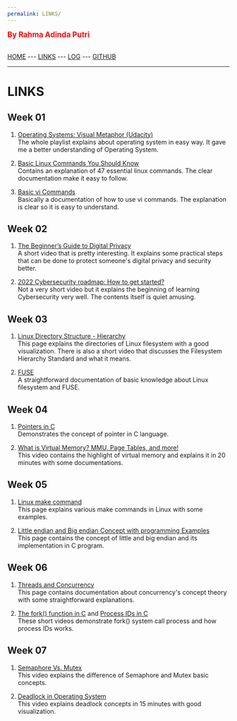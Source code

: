 ```yaml
---
permalink: LINKS/
---
```

<span style="color:red; font-weight:bold; font-size:larger;">By Rahma Adinda Putri</span>
<br><br>

[HOME](https://rahmaadnda.github.io/os222/) --- 
[LINKS](https://rahmaadnda.github.io/os222/LINKS/) --- 
[LOG](https://rahmaadnda.github.io/os222/TXT/mylog.txt) --- 
[GITHUB](https://github.com/rahmaadnda)
<br>
<hr>

# LINKS

## Week 01

1. [Operating Systems: Visual Metaphor (Udacity)](https://www.youtube.com/playlist?list=PLqoiDr4YpRdm_nzFhCDuj74P8ul5z7SdO)<br>
The whole playlist explains about operating system in easy way. It gave me a better understanding of Operating System.

2. [Basic Linux Commands You Should Know](https://linuxopsys.com/topics/basic-linux-commands)<br>
Contains an explanation of 47 essential linux commands. The clear documentation make it easy to follow.

3. [Basic vi Commands](https://www.cs.colostate.edu/helpdocs/vi.html)<br>
Basically a documentation of how to use vi commands. The explanation is clear so it is easy to understand.

## Week 02

1. [The Beginner’s Guide to Digital Privacy](https://www.youtube.com/watch?v=u8_9AQYLSbo)<br>
A short video that is pretty interesting. It explains some practical steps that can be done to protect someone's digital privacy and security better.

2. [2022 Cybersecurity roadmap: How to get started?](https://www.youtube.com/watch?v=mS7qWC3CbOU)<br>
Not a very short video but it explains the beginning of learning Cybersecurity very well. The contents itself is quiet amusing.

## Week 03
1. [Linux Directory Structure - Hierarchy](https://eng.libretexts.org/Bookshelves/Computer_Science/Operating_Systems/Linux_-_The_Penguin_Marches_On_(McClanahan)/04%3A_Managing_Linux_Storage/5.12%3A_Linux_Directory_Structure/5.12.01%3A_Linux_Directory_Structure_-_Hierarchy)<br>
This page explains the directories of Linux filesystem with a good visualization. There is also a short video that discusses the Filesystem Hierarchy Standard and what it means.

2. [FUSE](https://www.kernel.org/doc/html/latest/filesystems/fuse.html)<br>
A straightforward documentation of basic knowledge about Linux filesystem and FUSE.

## Week 04
1. [Pointers in C](https://www.youtube.com/watch?v=mw1qsMieK5c)<br>
Demonstrates the concept of pointer in C language.

2. [What is Virtual Memory? MMU, Page Tables, and more!](https://www.youtube.com/watch?v=4e18yybPo1E)<br>
This video contains the highlight of virtual memory and explains it in 20 minutes with some documentations.

## Week 05
1. [Linux make command](https://www.computerhope.com/unix/umake.htm)<br>
This page explains various make commands in Linux with some examples.

2. [Little endian and Big endian Concept with programming Examples](https://aticleworld.com/little-and-big-endian-importance/)<br>
This page contains the concept of little and big endian and its implementation in C program.

## Week 06
1. [Threads and Concurrency](https://applied-programming.github.io/Operating-Systems-Notes/3-Threads-and-Concurrency/)<br>
This page contains documentation about concurrency's concept theory with some straightforward explanations.

2. [The fork() function in C](https://www.youtube.com/watch?v=cex9XrZCU14) and [Process IDs in C](https://www.youtube.com/watch?v=PZrQ4eGm-hM) <br>
These short videos demonstrate fork() system call process and how process IDs works.

## Week 07
1. [Semaphore Vs. Mutex](https://www.youtube.com/watch?v=8wcuLCvMmF8)<br>
This video explains the difference of Semaphore and Mutex basic concepts.

2. [Deadlock in Operating System](https://www.youtube.com/watch?v=UVo9mGARkhQ) <br>
This video explains deadlock concepts in 15 minutes with good visualization.
